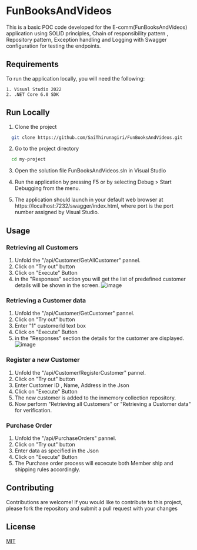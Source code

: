 # FunBooksAndVideos

This is a basic POC code developed for the E-comm(FunBooksAndVideos) application using SOLID principles, Chain of responsibility pattern , Repository pattern, 
Exception handling and Logging with Swagger configuration for testing the endpoints. 

## Requirements

To run the application locally, you will need the following:

    1. Visual Studio 2022 
    2. .NET Core 6.0 SDK 
## Run Locally

1. Clone the project

```bash
  git clone https://github.com/SaiThirunagiri/FunBooksAndVideos.git
```

2. Go to the project directory

```bash
  cd my-project
```

3. Open the solution file FunBooksAndVideos.sln in Visual Studio

4. Run the application by pressing F5 or by selecting Debug > Start Debugging from the menu.

5. The application should launch in your default web browser at https://localhost:7232/swagger/index.html, where port is the port number assigned by Visual Studio.




## Usage
### Retrieving all Customers
1. Unfold the "/api/Customer/GetAllCustomer" pannel.
2. Click on "Try out" button
3. Click on "Execute" Button 
4. in the "Responses" section you will get the list of predefined customer details will be shown in the screen. 
![image](https://user-images.githubusercontent.com/76816861/230737812-c2d70815-1206-430c-96d1-08feab055133.png)

### Retrieving a Customer data
1. Unfold the "/api/Customer/GetCustomer" pannel.
2. Click on "Try out" button
3. Enter "1" customerId text box
3. Click on "Execute" Button 
4. in the "Responses" section the details for the customer are displayed. 
![image](https://user-images.githubusercontent.com/76816861/230737947-e389bdb6-03e2-4138-8045-18af1e3a0a65.png)

### Register a new Customer 
1. Unfold the "/api/Customer/RegisterCustomer" pannel.
2. Click on "Try out" button
3. Enter Customer ID , Name, Address in the Json 
3. Click on "Execute" Button 
4. The new customer is added to the inmemory collection repository. 
5. Now perform "Retrieving all Customers" or "Retrieving a Customer data" for verification.

### Purchase Order
1. Unfold the "/api/PurchaseOrders" pannel.
2. Click on "Try out" button
3. Enter data as specified in the Json
3. Click on "Execute" Button 
4. The Purchase order process will excecute both Member ship and shipping rules accordingly. 

## Contributing

Contributions are welcome! If you would like to contribute to this project, please fork the repository and submit a pull request with your changes


## License

[MIT](https://choosealicense.com/licenses/mit/)

